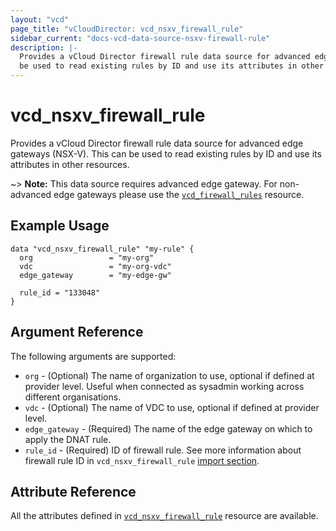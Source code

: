 ```yaml
---
layout: "vcd"
page_title: "vCloudDirector: vcd_nsxv_firewall_rule"
sidebar_current: "docs-vcd-data-source-nsxv-firewall-rule"
description: |-
  Provides a vCloud Director firewall rule data source for advanced edge gateways (NSX-V). This can
  be used to read existing rules by ID and use its attributes in other resources.
---
```


# vcd\_nsxv\_firewall\_rule

Provides a vCloud Director firewall rule data source for advanced edge gateways (NSX-V). This can be
used to read existing rules by ID and use its attributes in other resources.

~> **Note:** This data source requires advanced edge gateway. For non-advanced edge gateways please
use the [`vcd_firewall_rules`](/docs/providers/vcd/r/firewall_rules.html) resource.

## Example Usage

```hcl
data "vcd_nsxv_firewall_rule" "my-rule" {
  org                 = "my-org"
  vdc                 = "my-org-vdc"
  edge_gateway        = "my-edge-gw"

  rule_id = "133048"
}
```

## Argument Reference

The following arguments are supported:

* `org` - (Optional) The name of organization to use, optional if defined at provider level. Useful when connected as sysadmin working across different organisations.
* `vdc` - (Optional) The name of VDC to use, optional if defined at provider level.
* `edge_gateway` - (Required) The name of the edge gateway on which to apply the DNAT rule.
* `rule_id` - (Required) ID of firewall rule. See more information about firewall rule ID in
`vcd_nsxv_firewall_rule` [import section](/docs/providers/vcd/r/nsxv_firewall_rule.html#listing-real-firewall-rule-ids).

## Attribute Reference

All the attributes defined in [`vcd_nsxv_firewall_rule`](/docs/providers/vcd/r/nsxv_firewall_rule.html)
resource are available.
